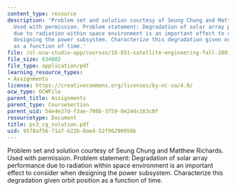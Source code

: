 ```yaml
---
content_type: resource
description: 'Problem set and solution courtesy of Seung Chung and Matthew Richards.
  Used with permission. Problem statement: Degradation of solar array performance
  due to radiation within space environment is an important effect to consider when
  designing the power subsystem. Characterize this degradation given orbit position
  as a function of time.'
file: /ol-ocw-studio-app/courses/16-851-satellite-engineering-fall-2003/9578af5671a7b22b8ae452f96290956b_ps3_cg_solution.pdf
file_size: 634802
file_type: application/pdf
learning_resource_types:
- Assignments
license: https://creativecommons.org/licenses/by-nc-sa/4.0/
ocw_type: OCWFile
parent_title: Assignments
parent_type: CourseSection
parent_uid: 54e4e27d-f3ae-708b-3759-0e244c163c0f
resourcetype: Document
title: ps3_cg_solution.pdf
uid: 9578af56-71a7-b22b-8ae4-52f96290956b
---
```

Problem set and solution courtesy of Seung Chung and Matthew Richards. Used with permission. Problem statement: Degradation of solar array performance due to radiation within space environment is an important effect to consider when designing the power subsystem. Characterize this degradation given orbit position as a function of time.